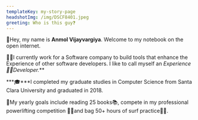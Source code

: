 ```yaml
---
templateKey: my-story-page
headshotImg: /img/DSCF8401.jpeg
greeting: Who is this guy❓
---
```

👋Hey, my name is **Anmol Vijayvargiya**. Welcome to my notebook on the open internet.

👨‍💻I currently work for a Software company to build tools that enhance the Experience of other software developers. I like to call myself an ***Experience* 🧙‍♂️*Developer.***

***🎓***I completed my graduate studies in Computer Science from Santa Clara University and graduated  in 2018. 

💪My yearly goals include reading 25 books📚, compete in my  professional powerlifting competition 🏋️‍♂️and bag 50+ hours of surf practice🏄‍♂️.